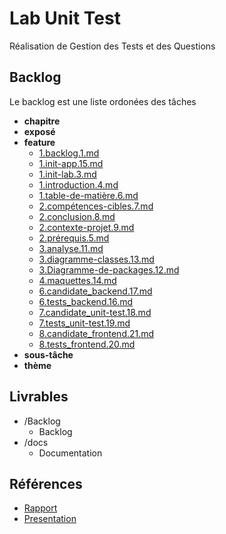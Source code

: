 # Lab Unit Test

Réalisation de Gestion des Tests et des Questions

## Backlog

Le backlog est une liste ordonées des tâches 

- **chapitre** 
- **exposé** 
- **feature** 
  - [1.backlog.1.md](./Backlog/feature/1.backlog.1.md) 
  - [1.init-app.15.md](./Backlog/feature/1.init-app.15.md) 
  - [1.init-lab.3.md](./Backlog/feature/1.init-lab.3.md) 
  - [1.introduction.4.md](./Backlog/feature/1.introduction.4.md) 
  - [1.table-de-matière.6.md](./Backlog/feature/1.table-de-matière.6.md) 
  - [2.compétences-cibles.7.md](./Backlog/feature/2.compétences-cibles.7.md) 
  - [2.conclusion.8.md](./Backlog/feature/2.conclusion.8.md) 
  - [2.contexte-projet.9.md](./Backlog/feature/2.contexte-projet.9.md) 
  - [2.prérequis.5.md](./Backlog/feature/2.prérequis.5.md) 
  - [3.analyse.11.md](./Backlog/feature/3.analyse.11.md) 
  - [3.diagramme-classes.13.md](./Backlog/feature/3.diagramme-classes.13.md) 
  - [3.Diagramme-de-packages.12.md](./Backlog/feature/3.Diagramme-de-packages.12.md) 
  - [4.maquettes.14.md](./Backlog/feature/4.maquettes.14.md) 
  - [6.candidate_backend.17.md](./Backlog/feature/6.candidate_backend.17.md) 
  - [6.tests_backend.16.md](./Backlog/feature/6.tests_backend.16.md) 
  - [7.candidate_unit-test.18.md](./Backlog/feature/7.candidate_unit-test.18.md) 
  - [7.tests_unit-test.19.md](./Backlog/feature/7.tests_unit-test.19.md) 
  - [8.candidate_frontend.21.md](./Backlog/feature/8.candidate_frontend.21.md) 
  - [8.tests_frontend.20.md](./Backlog/feature/8.tests_frontend.20.md) 
- **sous-tâche** 
- **thème** 


## Livrables

- /Backlog 
  - Backlog 
- /docs 
  - Documentation 

## Références 

- [Rapport](https://solicoders.github.io/lab-unit-test-reda/)
- [Presentation](https://solicoders.github.io/lab-unit-test-reda/presentation.html#/)
